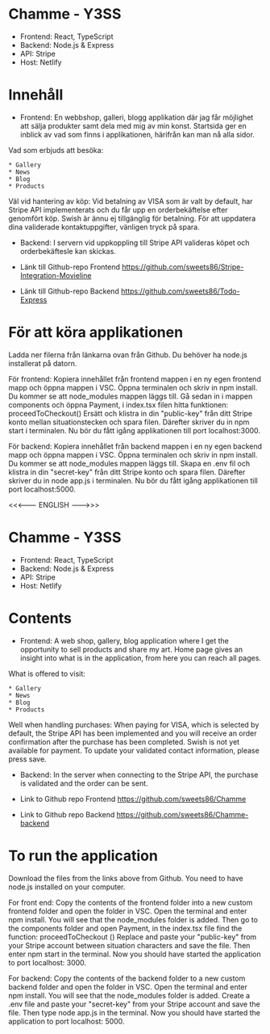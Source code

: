 # Chamme - Y3SS
* Frontend: React, TypeScript
* Backend: Node.js & Express
* API: Stripe
* Host: Netlify

# Innehåll

* Frontend: En webbshop, galleri, blogg applikation där jag får möjlighet att sälja produkter  samt dela med mig av min konst.
Startsida ger en inblick av vad som finns i applikationen, härifrån kan man nå alla sidor.

Vad som erbjuds att besöka:

    * Gallery
    * News
    * Blog
    * Products


Väl vid hantering av köp:
Vid betalning av VISA som är valt by default, har Stripe API implementerats och du får upp en orderbekäftelse efter genomfört köp.
Swish är ännu ej tillgänglig för betalning.
För att uppdatera dina validerade kontaktuppgifter, vänligen tryck på spara.

* Backend: I servern vid uppkoppling till Stripe API valideras köpet och orderbekäftesle kan skickas.

* Länk till Github-repo Frontend
https://github.com/sweets86/Stripe-Integration-Movieline


* Länk till Github-repo Backend
https://github.com/sweets86/Todo-Express

# För att köra applikationen
Ladda ner filerna från länkarna ovan från Github.
Du behöver ha node.js installerat på datorn.

För frontend:
Kopiera innehållet från frontend mappen i en ny egen frontend mapp och öppna mappen i VSC.
Öppna terminalen och skriv in npm install. Du kommer se att node_modules mappen läggs till.
Gå sedan in i mappen components och öppna Payment, i index.tsx filen hitta funktionen: proceedToCheckout()
Ersätt och klistra in din "public-key" från ditt Stripe konto mellan situationstecken och spara filen.
Därefter skriver du in npm start i terminalen. Nu bör du fått igång applikationen till port localhost:3000.

För backend:
Kopiera innehållet från backend mappen i en ny egen backend mapp och öppna mappen i VSC.
Öppna terminalen och skriv in npm install. Du kommer se att node_modules mappen läggs till.
Skapa en .env fil och klistra in din "secret-key" från ditt Stripe konto och spara filen.
Därefter skriver du in node app.js i terminalen.
Nu bör du fått igång applikationen till port localhost:5000.

<<<--- ENGLISH --->>>

# Chamme - Y3SS
* Frontend: React, TypeScript
* Backend: Node.js & Express
* API: Stripe
* Host: Netlify

# Contents

* Frontend: A web shop, gallery, blog application where I get the opportunity to sell products and share my art.
Home page gives an insight into what is in the application, from here you can reach all pages.

What is offered to visit:

    * Gallery
    * News
    * Blog
    * Products


Well when handling purchases:
When paying for VISA, which is selected by default, the Stripe API has been implemented and you will receive an order confirmation after the purchase has been completed.
Swish is not yet available for payment.
To update your validated contact information, please press save.

* Backend: In the server when connecting to the Stripe API, the purchase is validated and the order can be sent.

* Link to Github repo Frontend
https://github.com/sweets86/Chamme


* Link to Github repo Backend
https://github.com/sweets86/Chamme-backend

# To run the application
Download the files from the links above from Github.
You need to have node.js installed on your computer.

For front end:
Copy the contents of the frontend folder into a new custom frontend folder and open the folder in VSC.
Open the terminal and enter npm install. You will see that the node_modules folder is added.
Then go to the components folder and open Payment, in the index.tsx file find the function: proceedToCheckout ()
Replace and paste your "public-key" from your Stripe account between situation characters and save the file.
Then enter npm start in the terminal. Now you should have started the application to port localhost: 3000.

For backend:
Copy the contents of the backend folder to a new custom backend folder and open the folder in VSC.
Open the terminal and enter npm install. You will see that the node_modules folder is added.
Create a .env file and paste your "secret-key" from your Stripe account and save the file.
Then type node app.js in the terminal.
Now you should have started the application to port localhost: 5000.